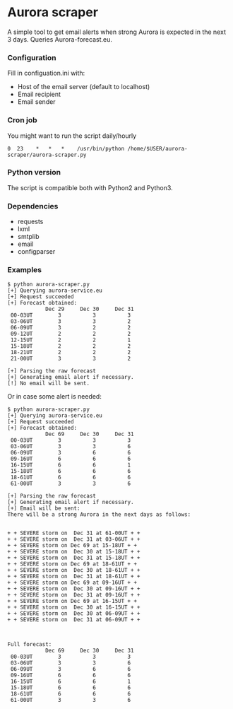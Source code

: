 # Aurora scraper

A simple tool to get email alerts when strong Aurora is expected in the next 3 days. Queries Aurora-forecast.eu.

### Configuration

Fill in configuation.ini with:
* Host of the email server (default to localhost)
* Email recipient
* Email sender

### Cron job

You might want to run the script daily/hourly

    0  23    *   *   *    /usr/bin/python /home/$USER/aurora-scraper/aurora-scraper.py
    
### Python version

The script is compatible both with Python2 and Python3.

### Dependencies

* requests
* lxml
* smtplib
* email
* configparser

### Examples

    $ python aurora-scraper.py 
    [+] Querying aurora-service.eu
    [+] Request succeeded
    [+] Forecast obtained:
                Dec 29     Dec 30     Dec 31
     00-03UT        3          3          3     
     03-06UT        3          3          2     
     06-09UT        3          2          2     
     09-12UT        2          2          2     
     12-15UT        2          2          1     
     15-18UT        2          2          2     
     18-21UT        2          2          2     
     21-00UT        3          3          2     
     
    [+] Parsing the raw forecast
    [+] Generating email alert if necessary.
    [!] No email will be sent.

Or in case some alert is needed:

    $ python aurora-scraper.py 
    [+] Querying aurora-service.eu
    [+] Request succeeded
    [+] Forecast obtained:
                Dec 69     Dec 30     Dec 31
     00-03UT        3          3          3     
     03-06UT        3          3          6     
     06-09UT        3          6          6     
     09-16UT        6          6          6     
     16-15UT        6          6          1     
     15-18UT        6          6          6     
     18-61UT        6          6          6     
     61-00UT        3          3          6     
     
    [+] Parsing the raw forecast
    [+] Generating email alert if necessary.
    [+] Email will be sent:
    There will be a strong Aurora in the next days as follows:
    
    
    + + SEVERE storm on  Dec 31 at 61-00UT + +
    + + SEVERE storm on  Dec 31 at 03-06UT + +
    + + SEVERE storm on Dec 69 at 15-18UT + +
    + + SEVERE storm on  Dec 30 at 15-18UT + +
    + + SEVERE storm on  Dec 31 at 15-18UT + +
    + + SEVERE storm on Dec 69 at 18-61UT + +
    + + SEVERE storm on  Dec 30 at 18-61UT + +
    + + SEVERE storm on  Dec 31 at 18-61UT + +
    + + SEVERE storm on Dec 69 at 09-16UT + +
    + + SEVERE storm on  Dec 30 at 09-16UT + +
    + + SEVERE storm on  Dec 31 at 09-16UT + +
    + + SEVERE storm on Dec 69 at 16-15UT + +
    + + SEVERE storm on  Dec 30 at 16-15UT + +
    + + SEVERE storm on  Dec 30 at 06-09UT + +
    + + SEVERE storm on  Dec 31 at 06-09UT + +
    
    
    
    Full forecast:
                Dec 69     Dec 30     Dec 31
     00-03UT        3          3          3     
     03-06UT        3          3          6     
     06-09UT        3          6          6     
     09-16UT        6          6          6     
     16-15UT        6          6          1     
     15-18UT        6          6          6     
     18-61UT        6          6          6     
     61-00UT        3          3          6 